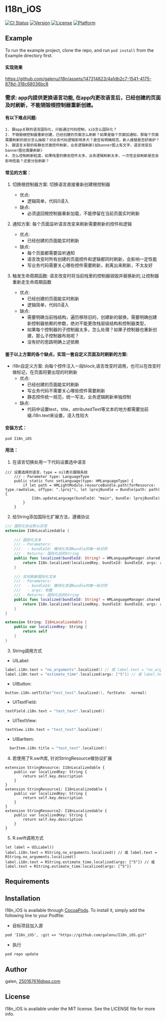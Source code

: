 # I18n_iOS

[![CI Status](https://img.shields.io/travis/galen/I18n_iOS.svg?style=flat)](https://travis-ci.org/galen/I18n_iOS)
[![Version](https://img.shields.io/cocoapods/v/I18n_iOS.svg?style=flat)](https://cocoapods.org/pods/I18n_iOS)
[![License](https://img.shields.io/cocoapods/l/I18n_iOS.svg?style=flat)](https://cocoapods.org/pods/I18n_iOS)
[![Platform](https://img.shields.io/cocoapods/p/I18n_iOS.svg?style=flat)](https://cocoapods.org/pods/I18n_iOS)

## Example

To run the example project, clone the repo, and run `pod install` from the Example directory first.

#### 实现效果

https://github.com/galenu/i18n/assets/147314823/4a1db2c7-1541-4175-878d-318c68036bc8

### 需求: app内提供更换语言功能, 在app内更改语言后，已经创建的页面及时刷新，不能销毁根控制器重新创建。

  #### 有以下难点问题:
    1. 跟app关联的语言国际化，只能通过代码控制，xib怎么国际化？
    2. 不销毁根控制器重新创建，已经创建的页面怎么刷新？如果是每个页面加通知，那每个页面需要刷新的部分怎么抽取？对业务代码逻辑影响多大？是否有明确规范，新人接替是否好维护？
    3. 跟语言关联的有静态页面控件刷新，业务逻辑刷新(如banner图上有文字，语言改变后banner图也需要刷新)
    4. 怎么控制刷新粒度，如果栈里的静态控件太多，业务逻辑刷新太多，一次性全部刷新是否会影响性能？还是分批刷新？

#### 常见的方案：

1. 切换根控制器方案: 切换语言直接重新创建根控制器
    - 优点:
      - 逻辑简单，代码0浸入
    - 缺点:
      - 必须退回根控制器重新加载，不能停留在当前页面实时刷新

2. 通知方案: 每个页面监听语言改变来刷新需要刷新的控件和逻辑
   - 优点:
     - 已经创建的页面能实时刷新
   - 缺点:
     - 每个页面都需要监听通知
     - 语言改变时所有创建的页面控件和逻辑都同时刷新，会影响一定性能
     - 写业务代码需要关心哪些控件需要刷新，剥离出来刷新，不太友好

3. 触发生命周期函数: 语言改变时将当前栈里的控制器销毁并替换新的,让控制器重新走生命周期函数
     - 优点:
       - 已经创建的页面能实时刷新
       - 逻辑简单，代码0浸入
     - 缺点:
       - 需要明确当前栈结构，遍历移除旧的，创建新的替换，需要明确创建新控制器依赖的参数，绝对不能更改栈层级结构和控制器类型，
       - 如果每个控制器的子控制器太多，怎么处理？如果子控制器也重新创建，那么子控制器布局呢？
       - 没有好的思路明确上述依赖
#### 鉴于以上方案的各个缺点，实现一套自定义页面及时刷新的方案:
 - i18n自定义方案: 向每个控件注入一段block,语言改变时调用，也可以在改变时做标记，在页面将要出现的时刷新
   - 优点:
     - 已经创建的页面能实时刷新
     - 写业务代码不需要关心哪些控件需要刷新
     - 静态控件统一规范，统一写法，业务逻辑刷新单独控制
   - 缺点:
     - 代码中设置text，title，attributedText等文本的地方都需要加前缀.i18n.text来设置，浸入性较大

#### 安装方式：
```
pod I18n_iOS
```
     
#### 用法：

1. 在语言切换处用一下代码设置选中语言
```
/// 设置选择的语言，type = nil表示跟随系统
    /// - Parameter type: LanguageType
    public static func setLanguage(type: HMLanguageType) {
        if let path = HMLightModule.resourceBundle.path(forResource: type.rawValue, ofType: ".lproj"), let lprojBundle = Bundle(path: path) {
            I18n.updateLanguage(bundleId: "main", bundle: lprojBundle)
        }
    }
```

2. 给String添加国际化扩展方法，遵循协议

```swift
/// 国际化协议默认实现
extension I18nLocalizedable {
    
    /// 国际化文本
    /// - Parameters:
    ///   - bundleId: 模块化资源bundle的唯一标识符
    /// - Returns: 国际化后的String
    public func localized(bundleId: String? = HMLanguageManager.shared.bundleId, args: [CVarArg]? = nil) -> String {
        return I18n.localized(localizedKey, bundleId: bundleId, args: args)
    }
    
    /// 实时刷新国际化文本
    /// - Parameters:
    ///   - bundleId: 模块化资源bundle的唯一标识符
    ///   - args: 参数
    /// - Returns: 国际化后的String
    public func localized(bundleId: String? = HMLanguageManager.shared.bundleId, args: [CVarArg]? = nil) -> I18nTextDynamicBlock {
        return I18n.localized(localizedKey, bundleId: bundleId, args: args)
    }
}

extension String: I18nLocalizedable {
    public var localizedKey: String {
        return self
    }
}
```
3. String调用方式
- UILabel: 
```swift
label.i18n.text = "no_arguments".localized() // 或 label.text = "no_arguments".localized()
label.i18n.text = "estimate_time".localized(args: ["5"]) // 或 label.text = "estimate_time".localized(args: ["5"])
```
- UIButton: 
```swift
button.i18n.setTitle("test_text".localized(), forState: .normal)
```
- UITextField: 
```swift
textField.i18n.text = "test_text".localized()
```
- UITextView: 
```swift
textView.i18n.text = "test_text".localized()
```
- UIBarItem: 
```swift
  barItem.i18n.title = "test_text".localized()
```

4. 若使用了R.swift库, 针对StringResource做协议扩展
```
extension StringResource: I18nLocalizedable {
    public var localizedKey: String {
        return self.key.description
    }
}
extension StringResource1: I18nLocalizedable {
    public var localizedKey: String {
        return self.key.description
    }
}
extension StringResource2: I18nLocalizedable {
    public var localizedKey: String {
        return self.key.description
    }
}
```
5. R.swift调用方式
```
let label = UILLabel()
label.i18n.text = RString.no_arguments.localized() // 或 label.text = RString.no_arguments.localized() 
label.i18n.text = RString.estimate_time.localized(args: ["5"]) // 或 label.text = RString.estimate_time.localized(args: ["5"])
```


## Requirements

## Installation

I18n_iOS is available through [CocoaPods](https://cocoapods.org). To install
it, simply add the following line to your Podfile:

- 目标项目加入源
```
pod 'I18n_iOS', :git => "https://github.com/galenu/I18n_iOS.git"
```
- 执行 
```
pod repo update
```

## Author

galen, 250167616@qq.com

## License

I18n_iOS is available under the MIT license. See the LICENSE file for more info.
